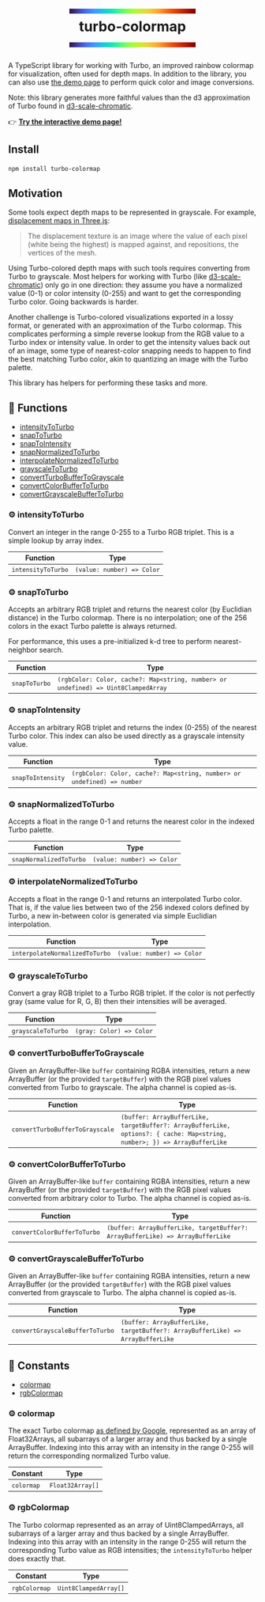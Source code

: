 <div align="center">

# <img src="./demo/public/turbo.png" width="256" height="10" alt="" valign="middle"> <br> turbo-colormap <br> <img src="./demo/public/turbo.png" width="256" height="10" alt="" valign="middle">

</div>

A TypeScript library for working with Turbo, an improved rainbow colormap for
visualization, often used for depth maps. In addition to the library, you can
also use [the demo page](https://exogen.github.io/turbo-colormap/) to perform
quick color and image conversions.

Note: this library generates more faithful values than the d3 approximation of
Turbo found in [d3-scale-chromatic](https://github.com/d3/d3-scale-chromatic).

👉 **[Try the interactive demo page!](https://exogen.github.io/turbo-colormap/)**

## Install

```sh
npm install turbo-colormap
```

## Motivation

Some tools expect depth maps to be represented in grayscale. For example,
[displacement maps in Three.js](https://threejs.org/docs/#api/en/materials/MeshStandardMaterial.displacementMap):

> The displacement texture is an image where the value of each pixel (white
> being the highest) is mapped against, and repositions, the vertices of the
> mesh.

Using Turbo-colored depth maps with such tools requires converting from Turbo
to grayscale. Most helpers for working with Turbo (like [d3-scale-chromatic](https://github.com/d3/d3-scale-chromatic))
only go in one direction: they assume you have a normalized value (0-1) or
color intensity (0-255) and want to get the corresponding Turbo color. Going
backwards is harder.

Another challenge is Turbo-colored visualizations exported in a lossy format,
or generated with an approximation of the Turbo colormap. This complicates
performing a simple reverse lookup from the RGB value to a Turbo index or
intensity value. In order to get the intensity values back out of an image,
some type of nearest-color snapping needs to happen to find the best matching
Turbo color, akin to quantizing an image with the Turbo palette.

This library has helpers for performing these tasks and more.

<!-- TSDOC_START -->

## :toolbox: Functions

- [intensityToTurbo](#gear-intensitytoturbo)
- [snapToTurbo](#gear-snaptoturbo)
- [snapToIntensity](#gear-snaptointensity)
- [snapNormalizedToTurbo](#gear-snapnormalizedtoturbo)
- [interpolateNormalizedToTurbo](#gear-interpolatenormalizedtoturbo)
- [grayscaleToTurbo](#gear-grayscaletoturbo)
- [convertTurboBufferToGrayscale](#gear-convertturbobuffertograyscale)
- [convertColorBufferToTurbo](#gear-convertcolorbuffertoturbo)
- [convertGrayscaleBufferToTurbo](#gear-convertgrayscalebuffertoturbo)

### :gear: intensityToTurbo

Convert an integer in the range 0-255 to a Turbo RGB triplet. This is a
simple lookup by array index.

| Function | Type |
| ---------- | ---------- |
| `intensityToTurbo` | `(value: number) => Color` |

### :gear: snapToTurbo

Accepts an arbitrary RGB triplet and returns the nearest color (by Euclidian
distance) in the Turbo colormap. There is no interpolation; one of the 256
colors in the exact Turbo palette is always returned.

For performance, this uses a pre-initialized k-d tree to perform
nearest-neighbor search.

| Function | Type |
| ---------- | ---------- |
| `snapToTurbo` | `(rgbColor: Color, cache?: Map<string, number> or undefined) => Uint8ClampedArray` |

### :gear: snapToIntensity

Accepts an arbitrary RGB triplet and returns the index (0-255) of the nearest
Turbo color. This index can also be used directly as a grayscale intensity
value.

| Function | Type |
| ---------- | ---------- |
| `snapToIntensity` | `(rgbColor: Color, cache?: Map<string, number> or undefined) => number` |

### :gear: snapNormalizedToTurbo

Accepts a float in the range 0-1 and returns the nearest color in the
indexed Turbo palette.

| Function | Type |
| ---------- | ---------- |
| `snapNormalizedToTurbo` | `(value: number) => Color` |

### :gear: interpolateNormalizedToTurbo

Accepts a float in the range 0-1 and returns an interpolated Turbo color.
That is, if the value lies between two of the 256 indexed colors defined by
Turbo, a new in-between color is generated via simple Euclidian interpolation.

| Function | Type |
| ---------- | ---------- |
| `interpolateNormalizedToTurbo` | `(value: number) => Color` |

### :gear: grayscaleToTurbo

Convert a gray RGB triplet to a Turbo RGB triplet. If the color is not
perfectly gray (same value for R, G, B) then their intensities will be
averaged.

| Function | Type |
| ---------- | ---------- |
| `grayscaleToTurbo` | `(gray: Color) => Color` |

### :gear: convertTurboBufferToGrayscale

Given an ArrayBuffer-like `buffer` containing RGBA intensities, return a new
ArrayBuffer (or the provided `targetBuffer`) with the RGB pixel values
converted from Turbo to grayscale. The alpha channel is copied as-is.

| Function | Type |
| ---------- | ---------- |
| `convertTurboBufferToGrayscale` | `(buffer: ArrayBufferLike, targetBuffer?: ArrayBufferLike, options?: { cache: Map<string, number>; }) => ArrayBufferLike` |

### :gear: convertColorBufferToTurbo

Given an ArrayBuffer-like `buffer` containing RGBA intensities, return a new
ArrayBuffer (or the provided `targetBuffer`) with the RGB pixel values
converted from arbitrary color to Turbo. The alpha channel is copied as-is.

| Function | Type |
| ---------- | ---------- |
| `convertColorBufferToTurbo` | `(buffer: ArrayBufferLike, targetBuffer?: ArrayBufferLike) => ArrayBufferLike` |

### :gear: convertGrayscaleBufferToTurbo

Given an ArrayBuffer-like `buffer` containing RGBA intensities, return a new
ArrayBuffer (or the provided `targetBuffer`) with the RGB pixel values
converted from grayscale to Turbo. The alpha channel is copied as-is.

| Function | Type |
| ---------- | ---------- |
| `convertGrayscaleBufferToTurbo` | `(buffer: ArrayBufferLike, targetBuffer?: ArrayBufferLike) => ArrayBufferLike` |


## :wrench: Constants

- [colormap](#gear-colormap)
- [rgbColormap](#gear-rgbcolormap)

### :gear: colormap

The exact Turbo colormap [as defined by Google](https://gist.github.com/mikhailov-work/ee72ba4191942acecc03fe6da94fc73f),
represented as an array of Float32Arrays, all subarrays of a larger array and
thus backed by a single ArrayBuffer. Indexing into this array with an
intensity in the range 0-255 will return the corresponding normalized Turbo
value.

| Constant | Type |
| ---------- | ---------- |
| `colormap` | `Float32Array[]` |

### :gear: rgbColormap

The Turbo colormap represented as an array of Uint8ClampedArrays, all
subarrays of a larger array and thus backed by a single ArrayBuffer. Indexing
into this array with an intensity in the range 0-255 will return the
corresponding Turbo value as RGB intensities; the `intensityToTurbo`
helper does exactly that.

| Constant | Type |
| ---------- | ---------- |
| `rgbColormap` | `Uint8ClampedArray[]` |



<!-- TSDOC_END -->
